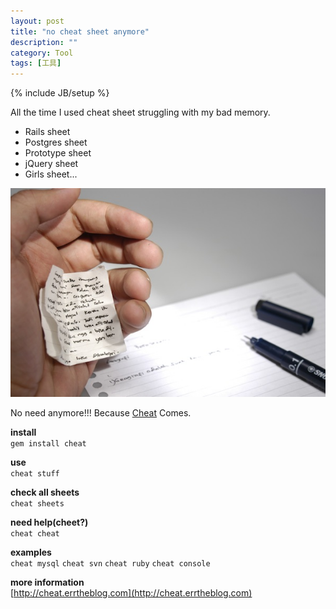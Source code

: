 ```yaml
---
layout: post
title: "no cheat sheet anymore"
description: ""
category: Tool
tags: [工具]
---
```

{% include JB/setup %}


All the time I used cheat sheet struggling with my bad memory. 

* Rails sheet
* Postgres sheet
* Prototype sheet
* jQuery sheet
* Girls sheet...

![Alt text](/images/cheat.jpg "cheat")

No need anymore!!! Because [Cheat](http://cheat.errtheblog.com) Comes. 


**install**<br>
`gem install cheat`

**use**<br>
`cheat stuff`

**check all sheets**<br>
`cheat sheets`

**need help(cheet?)**<br>
`cheat cheat`

**examples**<br>
`cheat mysql`
`cheat svn`
`cheat ruby`
`cheat console`  

**more information**<br>
[http://cheat.errtheblog.com](http://cheat.errtheblog.com)

